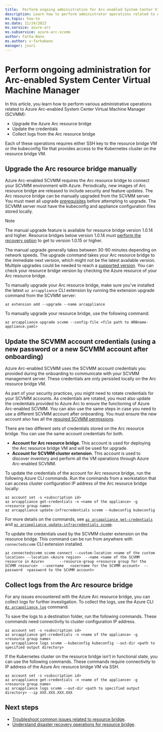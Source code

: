 ```yaml
---
title:  Perform ongoing administration for Arc-enabled System Center Virtual Machine Manager
description: Learn how to perform administrator operations related to Azure Arc-enabled System Center Virtual Machine Manager
ms.topic: how-to 
ms.date: 11/24/2023
ms.service: azure-arc
ms.subservice: azure-arc-scvmm
author: Farha-Bano
ms.author: v-farhabano
manager: jsuri
---
```


# Perform ongoing administration for Arc-enabled System Center Virtual Machine Manager

In this article, you learn how to perform various administrative operations related to Azure Arc-enabled System Center Virtual Machine Manager (SCVMM):

- Upgrade the Azure Arc resource bridge
- Update the credentials
- Collect logs from the Arc resource bridge

Each of these operations requires either SSH key to the resource bridge VM or the kubeconfig file that provides access to the Kubernetes cluster on the resource bridge VM.

## Upgrade the Arc resource bridge manually

Azure Arc-enabled SCVMM requires the Arc resource bridge to connect your SCVMM environment with Azure. Periodically, new images of Arc resource bridge are released to include security and feature updates. The Arc resource bridge can be manually upgraded from the SCVMM server. You must meet all upgrade [prerequisites](../resource-bridge/upgrade.md#prerequisites) before attempting to upgrade. The SCVMM server must have the kubeconfig and appliance configuration files stored locally.

> [!NOTE]
> The manual upgrade feature is available for resource bridge version 1.0.14 and higher. Resource bridges below version 1.0.14 must [perform the recovery option](./disaster-recovery.md) to get to version 1.0.15 or higher.

The manual upgrade generally takes between 30-90 minutes depending on network speeds. The upgrade command takes your Arc resource bridge to the immediate next version, which might not be the latest available version. Multiple upgrades could be needed to reach a [supported version](../resource-bridge/upgrade.md#supported-versions). You can check your resource bridge version by checking the Azure resource of your Arc resource bridge.

To manually upgrade your Arc resource bridge, make sure you've installed the latest `az arcappliance` CLI extension by running the extension upgrade command from the SCVMM server:

```azurecli
az extension add --upgrade --name arcappliance 
```

To manually upgrade your resource bridge, use the following command:

```azurecli
az arcappliance upgrade scvmm --config-file <file path to ARBname-appliance.yaml> 
```

## Update the SCVMM account credentials (using a new password or a new SCVMM account after onboarding)

Azure Arc-enabled SCVMM uses the SCVMM account credentials you provided during the onboarding to communicate with your SCVMM management server. These credentials are only persisted locally on the Arc resource bridge VM.

As part of your security practices, you might need to rotate credentials for your SCVMM accounts. As credentials are rotated, you must also update the credentials provided to Azure Arc to ensure the functioning of Azure Arc-enabled SCVMM. You can also use the same steps in case you need to use a different SCVMM account after onboarding. You must ensure the new account also has all the [required SCVMM permissions](quickstart-connect-system-center-virtual-machine-manager-to-arc.md#prerequisites).

There are two different sets of credentials stored on the Arc resource bridge. You can use the same account credentials for both.

- **Account for Arc resource bridge**. This account is used for deploying the Arc resource bridge VM and will be used for upgrade.
- **Account for SCVMM cluster extension**. This account is used to discover inventory and perform all the VM operations through Azure Arc-enabled SCVMM.

To update the credentials of the account for Arc resource bridge, run the following Azure CLI commands. Run the commands from a workstation that can access cluster configuration IP address of the Arc resource bridge locally:

```azurecli
az account set -s <subscription id>
az arcappliance get-credentials -n <name of the appliance> -g <resource group name> 
az arcappliance update-infracredentials scvmm --kubeconfig kubeconfig
```
For more details on the commands, see [`az arcappliance get-credentials`](/cli/azure/arcappliance#az-arcappliance-get-credentials) and [`az arcappliance update-infracredentials scvmm`](/cli/azure/arcappliance/update-infracredentials#az-arcappliance-update-infracredentials-scvmm).


To update the credentials used by the SCVMM cluster extension on the resource bridge. This command can be run from anywhere with `connectedscvmm` CLI extension installed.

```azurecli
az connectedscvmm scvmm connect --custom-location <name of the custom location> --location <Azure region>  --name <name of the SCVMM resource in Azure>       --resource-group <resource group for the SCVMM resource>  --username   <username for the SCVMM account>  --password  <password to the SCVMM account>
```

## Collect logs from the Arc resource bridge

For any issues encountered with the Azure Arc resource bridge, you can collect logs for further investigation. To collect the logs, use the Azure CLI [`Az arcappliance log`](/cli/azure/arcappliance/logs#az-arcappliance-logs-scvmm) command.

To save the logs to a destination folder, run the following commands. These commands need connectivity to cluster configuration IP address.

```azurecli
az account set -s <subscription id>
az arcappliance get-credentials -n <name of the appliance> -g <resource group name> 
az arcappliance logs scvmm --kubeconfig kubeconfig --out-dir <path to specified output directory>
```

If the Kubernetes cluster on the resource bridge isn't in functional state, you can use the following commands. These commands require connectivity to IP address of the Azure Arc resource bridge VM via SSH.

```azurecli
az account set -s <subscription id>
az arcappliance get-credentials -n <name of the appliance> -g <resource group name> 
az arcappliance logs scvmm --out-dir <path to specified output directory> --ip XXX.XXX.XXX.XXX
```

## Next steps

- [Troubleshoot common issues related to resource bridge](../resource-bridge/troubleshoot-resource-bridge.md).
- [Understand disaster recovery operations for resource bridge](./disaster-recovery.md).
